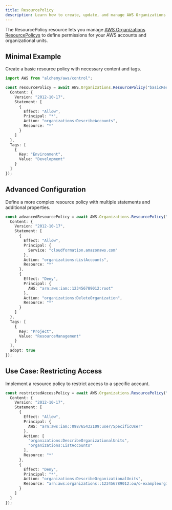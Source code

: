 ```yaml
---
title: ResourcePolicy
description: Learn how to create, update, and manage AWS Organizations ResourcePolicys using Alchemy Cloud Control.
---
```


The ResourcePolicy resource lets you manage [AWS Organizations ResourcePolicys](https://docs.aws.amazon.com/organizations/latest/userguide/) to define permissions for your AWS accounts and organizational units.

## Minimal Example

Create a basic resource policy with necessary content and tags.

```ts
import AWS from "alchemy/aws/control";

const resourcePolicy = await AWS.Organizations.ResourcePolicy("basicResourcePolicy", {
  Content: {
    Version: "2012-10-17",
    Statement: [
      {
        Effect: "Allow",
        Principal: "*",
        Action: "organizations:DescribeAccounts",
        Resource: "*"
      }
    ]
  },
  Tags: [
    {
      Key: "Environment",
      Value: "Development"
    }
  ]
});
```

## Advanced Configuration

Define a more complex resource policy with multiple statements and additional properties.

```ts
const advancedResourcePolicy = await AWS.Organizations.ResourcePolicy("advancedResourcePolicy", {
  Content: {
    Version: "2012-10-17",
    Statement: [
      {
        Effect: "Allow",
        Principal: {
          Service: "cloudformation.amazonaws.com"
        },
        Action: "organizations:ListAccounts",
        Resource: "*"
      },
      {
        Effect: "Deny",
        Principal: {
          AWS: "arn:aws:iam::123456789012:root"
        },
        Action: "organizations:DeleteOrganization",
        Resource: "*"
      }
    ]
  },
  Tags: [
    {
      Key: "Project",
      Value: "ResourceManagement"
    }
  ],
  adopt: true
});
```

## Use Case: Restricting Access

Implement a resource policy to restrict access to a specific account.

```ts
const restrictedAccessPolicy = await AWS.Organizations.ResourcePolicy("restrictedAccessPolicy", {
  Content: {
    Version: "2012-10-17",
    Statement: [
      {
        Effect: "Allow",
        Principal: {
          AWS: "arn:aws:iam::098765432109:user/SpecificUser"
        },
        Action: [
          "organizations:DescribeOrganizationalUnits",
          "organizations:ListAccounts"
        ],
        Resource: "*"
      },
      {
        Effect: "Deny",
        Principal: "*",
        Action: "organizations:DescribeOrganizationalUnits",
        Resource: "arn:aws:organizations::123456789012:ou/o-exampleorgid/ou-exampleouid"
      }
    ]
  }
});
```